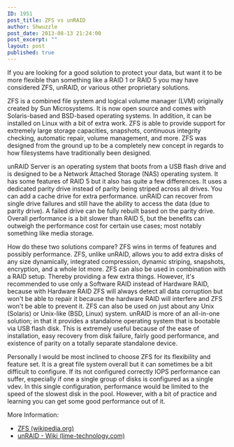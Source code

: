 ```yaml
---
ID: 1951
post_title: ZFS vs unRAID
author: Shwuzzle
post_date: 2013-08-13 21:24:00
post_excerpt: ""
layout: post
published: true
---
```

If you are looking for a good solution to protect your data, but want it to be more flexible than something like a RAID 1 or RAID 5 you may have considered ZFS, unRAID, or various other proprietary solutions.

ZFS is a combined file system and logical volume manager (LVM) originally created by Sun Microsystems. It is now open source and comes with Solaris-based and BSD-based operating systems. In addition, it can be installed on Linux with a bit of extra work. ZFS is able to provide support for extremely large storage capacities, snapshots, continuous integrity checking, automatic repair, volume management, and more. ZFS was designed from the ground up to be a completely new concept in regards to how filesystems have traditionally been designed.

unRAID Server is an operating system that boots from a USB flash drive and is designed to be a Network Attached Storage (NAS) operating system. It has some features of RAID 5 but it also has quite a few differences. It uses a dedicated parity drive instead of parity being striped across all drives. You can add a cache drive for extra performance. unRAID can recover from single drive failures and still have the ability to access the data (due to parity drive). A failed drive can be fully rebuilt based on the parity drive. Overall performance is a bit slower than RAID 5, but the benefits can outweigh the performance cost for certain use cases; most notably something like media storage.

How do these two solutions compare? ZFS wins in terms of features and possibly performance. ZFS, unlike unRAID, allows you to add extra disks of any size dynamically, integrated compression, dynamic striping, snapshots, encryption, and a whole lot more. ZFS can also be used in combination with a RAID setup. Thereby providing a few extra things. However, it's recommended to use only a Software RAID instead of Hardware RAID, because with Hardware RAID ZFS will always detect all data corruption but won't be able to repair it because the hardware RAID will interfere and ZFS won't be able to prevent it. ZFS can also be used on just about any Unix (Solaris) or Unix-like (BSD, Linux) system. unRAID is more of an all-in-one solution; in that it provides a standalone operating system that is bootable via USB flash disk. This is extremely useful because of the ease of installation, easy recovery from disk failure, fairly good performance, and existence of parity on a totally separate standalone device.

Personally I would be most inclined to choose ZFS for its flexibility and feature set. It is a great file system overall but it can sometimes be a bit difficult to configure. If its not configured correctly IOPS performance can suffer, especially if one a single group of disks is configured as a single vdev. In this single configuration, performance would be limited to the speed of the slowest disk in the pool. However, with a bit of practice and learning you can get some good performance out of it.

More Information:
<ul>
	<li><a href="http://en.wikipedia.org/wiki/ZFS">ZFS (wikipedia.org)</a></li>
	<li><a href="http://lime-technology.com/wiki/index.php/UnRAID_Wiki">unRAID - Wiki (lime-technology.com)</a></li>
</ul>
